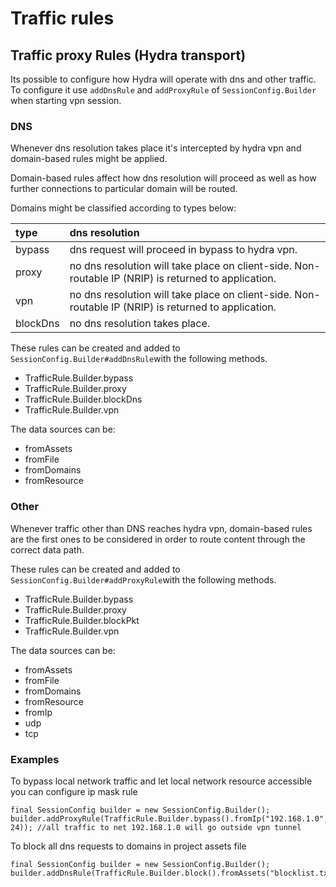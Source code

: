 # Traffic rules

## Traffic proxy Rules \(Hydra transport\)

Its possible to configure how Hydra will operate with dns and other traffic. To configure it use `addDnsRule` and `addProxyRule` of `SessionConfig.Builder` when starting vpn session.

### DNS

Whenever dns resolution takes place it's intercepted by hydra vpn and domain-based rules might be applied.

Domain-based rules affect how dns resolution will proceed as well as how further connections to particular domain will be routed.

Domains might be classified according to types below:



| type | dns resolution |
| :--- | :--- |
| bypass | dns request will proceed in bypass to hydra vpn. |
| proxy | no dns resolution will take place on client-side. Non-routable IP \(NRIP\) is returned to application. |
| vpn | no dns resolution will take place on client-side. Non-routable IP \(NRIP\) is returned to application. |
| blockDns | no dns resolution takes place. |

These rules can be created and added to `SessionConfig.Builder#addDnsRule`with the following methods.

* TrafficRule.Builder.bypass
* TrafficRule.Builder.proxy
* TrafficRule.Builder.blockDns
* TrafficRule.Builder.vpn

The data sources can be:

* fromAssets
* fromFile
* fromDomains
* fromResource

### Other

Whenever traffic other than DNS reaches hydra vpn, domain-based rules are the first ones to be considered in order to route content through the correct data path.

These rules can be created and added to `SessionConfig.Builder#addProxyRule`with the following methods.

* TrafficRule.Builder.bypass
* TrafficRule.Builder.proxy
* TrafficRule.Builder.blockPkt
* TrafficRule.Builder.vpn

The data sources can be:

* fromAssets
* fromFile
* fromDomains
* fromResource
* fromIp
* udp
* tcp

### Examples

To bypass local network traffic and let local network resource accessible you can configure ip mask rule

```text
final SessionConfig builder = new SessionConfig.Builder();
builder.addProxyRule(TrafficRule.Builder.bypass().fromIp("192.168.1.0", 24)); //all traffic to net 192.168.1.0 will go outside vpn tunnel
```

To block all dns requests to domains in project assets file

```text
final SessionConfig builder = new SessionConfig.Builder();
builder.addDnsRule(TrafficRule.Builder.block().fromAssets("blocklist.txt"));
```

